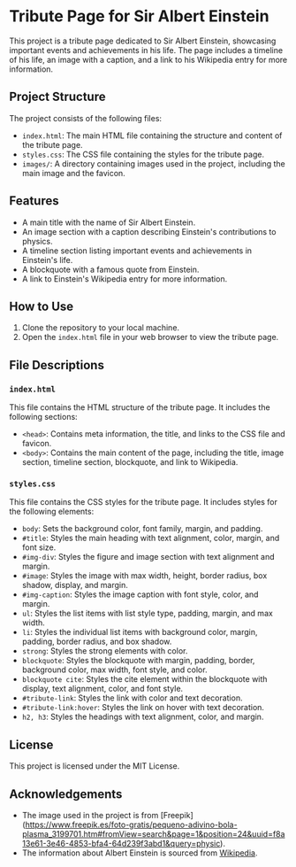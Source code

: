 # Tribute Page for Sir Albert Einstein

This project is a tribute page dedicated to Sir Albert Einstein, showcasing important events and achievements in his life. The page includes a timeline of his life, an image with a caption, and a link to his Wikipedia entry for more information.

## Project Structure

The project consists of the following files:

- `index.html`: The main HTML file containing the structure and content of the tribute page.
- `styles.css`: The CSS file containing the styles for the tribute page.
- `images/`: A directory containing images used in the project, including the main image and the favicon.

## Features

- A main title with the name of Sir Albert Einstein.
- An image section with a caption describing Einstein's contributions to physics.
- A timeline section listing important events and achievements in Einstein's life.
- A blockquote with a famous quote from Einstein.
- A link to Einstein's Wikipedia entry for more information.

## How to Use

1. Clone the repository to your local machine.
2. Open the `index.html` file in your web browser to view the tribute page.

## File Descriptions

### `index.html`

This file contains the HTML structure of the tribute page. It includes the following sections:

- `<head>`: Contains meta information, the title, and links to the CSS file and favicon.
- `<body>`: Contains the main content of the page, including the title, image section, timeline section, blockquote, and link to Wikipedia.

### `styles.css`

This file contains the CSS styles for the tribute page. It includes styles for the following elements:

- `body`: Sets the background color, font family, margin, and padding.
- `#title`: Styles the main heading with text alignment, color, margin, and font size.
- `#img-div`: Styles the figure and image section with text alignment and margin.
- `#image`: Styles the image with max width, height, border radius, box shadow, display, and margin.
- `#img-caption`: Styles the image caption with font style, color, and margin.
- `ul`: Styles the list items with list style type, padding, margin, and max width.
- `li`: Styles the individual list items with background color, margin, padding, border radius, and box shadow.
- `strong`: Styles the strong elements with color.
- `blockquote`: Styles the blockquote with margin, padding, border, background color, max width, font style, and color.
- `blockquote cite`: Styles the cite element within the blockquote with display, text alignment, color, and font style.
- `#tribute-link`: Styles the link with color and text decoration.
- `#tribute-link:hover`: Styles the link on hover with text decoration.
- `h2, h3`: Styles the headings with text alignment, color, and margin.

## License

This project is licensed under the MIT License. 

## Acknowledgements

- The image used in the project is from [Freepik] (https://www.freepik.es/foto-gratis/pequeno-adivino-bola-plasma_3199701.htm#fromView=search&page=1&position=24&uuid=f8a13e61-3e46-4853-bfa4-64d239f3abd1&query=physic).
- The information about Albert Einstein is sourced from [Wikipedia](https://en.wikipedia.org/wiki/Albert_Einstein).

